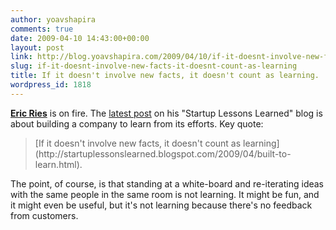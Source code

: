 ```yaml
---
author: yoavshapira
comments: true
date: 2009-04-10 14:43:00+00:00
layout: post
link: http://blog.yoavshapira.com/2009/04/10/if-it-doesnt-involve-new-facts-it-doesnt-count-as-learning/
slug: if-it-doesnt-involve-new-facts-it-doesnt-count-as-learning
title: If it doesn't involve new facts, it doesn't count as learning.
wordpress_id: 1818
---
```


**[Eric Ries](http://startuplessonslearned.blogspot.com/)** is on fire.  The [latest post](http://startuplessonslearned.blogspot.com/2009/04/built-to-learn.html) on his "Startup Lessons Learned" blog is about building a company to learn from its efforts.  Key quote: 

  


<blockquote>[If it doesn't involve new facts, it doesn't count as learning](http://startuplessonslearned.blogspot.com/2009/04/built-to-learn.html).  
</blockquote>

  
  


  
The point, of course, is that standing at a white-board and re-iterating ideas with the same people in the same room is not learning.  It might be fun, and it might even be useful, but it's not learning because there's no feedback from customers.

